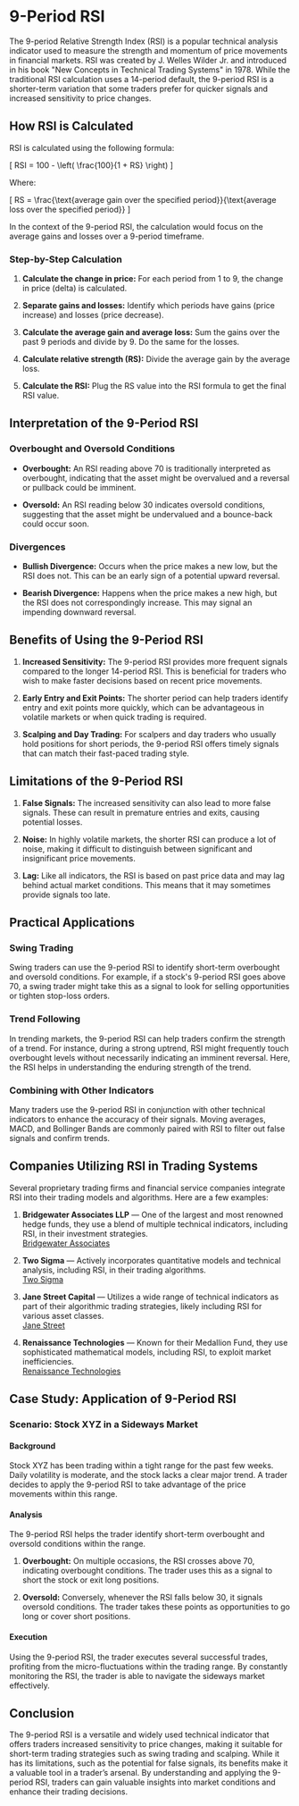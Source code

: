 # 9-Period RSI

The 9-period Relative Strength Index (RSI) is a popular technical analysis indicator used to measure the strength and momentum of price movements in financial markets. RSI was created by J. Welles Wilder Jr. and introduced in his book "New Concepts in Technical Trading Systems" in 1978. While the traditional RSI calculation uses a 14-period default, the 9-period RSI is a shorter-term variation that some traders prefer for quicker signals and increased sensitivity to price changes.

## How RSI is Calculated

RSI is calculated using the following formula:

\[ RSI = 100 - \left( \frac{100}{1 + RS} \right) \]

Where:

\[ RS = \frac{\text{average gain over the specified period}}{\text{average loss over the specified period}} \]

In the context of the 9-period RSI, the calculation would focus on the average gains and losses over a 9-period timeframe.

### Step-by-Step Calculation

1. **Calculate the change in price:** For each period from 1 to 9, the change in price (delta) is calculated.
   
2. **Separate gains and losses:** Identify which periods have gains (price increase) and losses (price decrease).
   
3. **Calculate the average gain and average loss:** Sum the gains over the past 9 periods and divide by 9. Do the same for the losses.
   
4. **Calculate relative strength (RS):** Divide the average gain by the average loss.
   
5. **Calculate the RSI:** Plug the RS value into the RSI formula to get the final RSI value.
   
## Interpretation of the 9-Period RSI

### Overbought and Oversold Conditions

- **Overbought:** An RSI reading above 70 is traditionally interpreted as overbought, indicating that the asset might be overvalued and a reversal or pullback could be imminent.
  
- **Oversold:** An RSI reading below 30 indicates oversold conditions, suggesting that the asset might be undervalued and a bounce-back could occur soon.

### Divergences

- **Bullish Divergence:** Occurs when the price makes a new low, but the RSI does not. This can be an early sign of a potential upward reversal.
  
- **Bearish Divergence:** Happens when the price makes a new high, but the RSI does not correspondingly increase. This may signal an impending downward reversal.

## Benefits of Using the 9-Period RSI

1. **Increased Sensitivity:** The 9-period RSI provides more frequent signals compared to the longer 14-period RSI. This is beneficial for traders who wish to make faster decisions based on recent price movements.
   
2. **Early Entry and Exit Points:** The shorter period can help traders identify entry and exit points more quickly, which can be advantageous in volatile markets or when quick trading is required.
   
3. **Scalping and Day Trading:** For scalpers and day traders who usually hold positions for short periods, the 9-period RSI offers timely signals that can match their fast-paced trading style.

## Limitations of the 9-Period RSI

1. **False Signals:** The increased sensitivity can also lead to more false signals. These can result in premature entries and exits, causing potential losses.
   
2. **Noise:** In highly volatile markets, the shorter RSI can produce a lot of noise, making it difficult to distinguish between significant and insignificant price movements.
   
3. **Lag:** Like all indicators, the RSI is based on past price data and may lag behind actual market conditions. This means that it may sometimes provide signals too late.

## Practical Applications

### Swing Trading

Swing traders can use the 9-period RSI to identify short-term overbought and oversold conditions. For example, if a stock's 9-period RSI goes above 70, a swing trader might take this as a signal to look for selling opportunities or tighten stop-loss orders.

### Trend Following

In trending markets, the 9-period RSI can help traders confirm the strength of a trend. For instance, during a strong uptrend, RSI might frequently touch overbought levels without necessarily indicating an imminent reversal. Here, the RSI helps in understanding the enduring strength of the trend.

### Combining with Other Indicators

Many traders use the 9-period RSI in conjunction with other technical indicators to enhance the accuracy of their signals. Moving averages, MACD, and Bollinger Bands are commonly paired with RSI to filter out false signals and confirm trends.

## Companies Utilizing RSI in Trading Systems

Several proprietary trading firms and financial service companies integrate RSI into their trading models and algorithms. Here are a few examples:

1. **Bridgewater Associates LLP** — One of the largest and most renowned hedge funds, they use a blend of multiple technical indicators, including RSI, in their investment strategies.  
   [Bridgewater Associates](https://www.bridgewater.com/)
   
2. **Two Sigma** — Actively incorporates quantitative models and technical analysis, including RSI, in their trading algorithms.  
   [Two Sigma](https://www.twosigma.com/)
   
3. **Jane Street Capital** — Utilizes a wide range of technical indicators as part of their algorithmic trading strategies, likely including RSI for various asset classes.  
   [Jane Street](https://www.janestreet.com/)
   
4. **Renaissance Technologies** — Known for their Medallion Fund, they use sophisticated mathematical models, including RSI, to exploit market inefficiencies.  
   [Renaissance Technologies](https://www.rentec.com/)

## Case Study: Application of 9-Period RSI

### Scenario: Stock XYZ in a Sideways Market

#### Background
Stock XYZ has been trading within a tight range for the past few weeks. Daily volatility is moderate, and the stock lacks a clear major trend. A trader decides to apply the 9-period RSI to take advantage of the price movements within this range.

#### Analysis
The 9-period RSI helps the trader identify short-term overbought and oversold conditions within the range. 

1. **Overbought:** On multiple occasions, the RSI crosses above 70, indicating overbought conditions. The trader uses this as a signal to short the stock or exit long positions.
   
2. **Oversold:** Conversely, whenever the RSI falls below 30, it signals oversold conditions. The trader takes these points as opportunities to go long or cover short positions.

#### Execution
Using the 9-period RSI, the trader executes several successful trades, profiting from the micro-fluctuations within the trading range. By constantly monitoring the RSI, the trader is able to navigate the sideways market effectively.

## Conclusion

The 9-period RSI is a versatile and widely used technical indicator that offers traders increased sensitivity to price changes, making it suitable for short-term trading strategies such as swing trading and scalping. While it has its limitations, such as the potential for false signals, its benefits make it a valuable tool in a trader’s arsenal. By understanding and applying the 9-period RSI, traders can gain valuable insights into market conditions and enhance their trading decisions.
